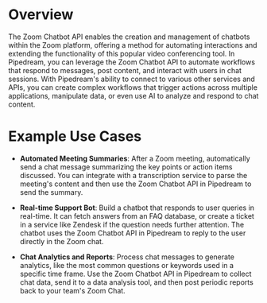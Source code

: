 # Overview

The Zoom Chatbot API enables the creation and management of chatbots within the Zoom platform, offering a method for automating interactions and extending the functionality of this popular video conferencing tool. In Pipedream, you can leverage the Zoom Chatbot API to automate workflows that respond to messages, post content, and interact with users in chat sessions. With Pipedream's ability to connect to various other services and APIs, you can create complex workflows that trigger actions across multiple applications, manipulate data, or even use AI to analyze and respond to chat content.

# Example Use Cases

- **Automated Meeting Summaries**: After a Zoom meeting, automatically send a chat message summarizing the key points or action items discussed. You can integrate with a transcription service to parse the meeting's content and then use the Zoom Chatbot API in Pipedream to send the summary.

- **Real-time Support Bot**: Build a chatbot that responds to user queries in real-time. It can fetch answers from an FAQ database, or create a ticket in a service like Zendesk if the question needs further attention. The chatbot uses the Zoom Chatbot API in Pipedream to reply to the user directly in the Zoom chat.

- **Chat Analytics and Reports**: Process chat messages to generate analytics, like the most common questions or keywords used in a specific time frame. Use the Zoom Chatbot API in Pipedream to collect chat data, send it to a data analysis tool, and then post periodic reports back to your team's Zoom Chat.
